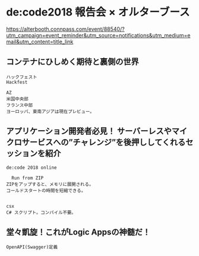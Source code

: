 # de:code2018 報告会 × オルターブース
https://alterbooth.connpass.com/event/88540/?utm_campaign=event_reminder&utm_source=notifications&utm_medium=email&utm_content=title_link


## コンテナにひしめく期待と裏側の世界
```
ハックフェスト    
Hackfest

AZ
米国中央部
フランス中部
ヨーロッパ、東南アジアは現在プレビュー。
```

## アプリケーション開発者必見！ サーバーレスやマイクロサービスへの”チャレンジ”を後押ししてくれるセッションを紹介	
```
de:code 2018 online

  Run from ZIP
ZIPをアップすると、メモリに展開される。
コールドスタートの時間を短縮できる。


csx
C# スクリプト。コンパイル不要。
```

## 堂々凱旋！これがLogic Appsの神髄だ！
```
OpenAPI(Swagger)定義


```



